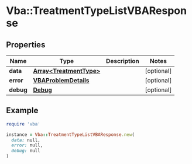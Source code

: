 # Vba::TreatmentTypeListVBAResponse

## Properties

| Name | Type | Description | Notes |
| ---- | ---- | ----------- | ----- |
| **data** | [**Array&lt;TreatmentType&gt;**](TreatmentType.md) |  | [optional] |
| **error** | [**VBAProblemDetails**](VBAProblemDetails.md) |  | [optional] |
| **debug** | [**Debug**](Debug.md) |  | [optional] |

## Example

```ruby
require 'vba'

instance = Vba::TreatmentTypeListVBAResponse.new(
  data: null,
  error: null,
  debug: null
)
```

